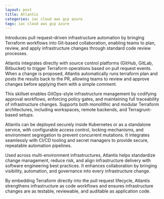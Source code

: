 ```yaml
---
layout: post
title: Atlantis
categories: iac cloud aws gcp azure
tags: iac cloud aws gcp azure
---
```


Introduces pull request–driven infrastructure automation by bringing Terraform workflows into Git-based collaboration, enabling teams to plan, review, and apply infrastructure changes through standard code review processes.

<!--more-->

Atlantis integrates directly with source control platforms (GitHub, GitLab, Bitbucket) to trigger Terraform operations based on pull request events. When a change is proposed, Atlantis automatically runs terraform plan and posts the results back to the PR, allowing teams to review and approve changes before applying them with a simple comment.

This skillset enables GitOps-style infrastructure management by codifying approval workflows, enforcing policy gates, and maintaining full traceability of infrastructure changes. Supports both monolithic and modular Terraform architectures, including workspaces, remote backends, and Terragrunt-based setups.

Atlantis can be deployed securely inside Kubernetes or as a standalone service, with configurable access control, locking mechanisms, and environment segregation to prevent concurrent mutations. It integrates seamlessly with CI/CD tooling and secret managers to provide secure, repeatable automation pipelines.

Used across multi-environment infrastructures, Atlantis helps standardize change management, reduce risk, and align infrastructure delivery with software engineering best practices. It enhances collaboration by bringing visibility, automation, and governance into every infrastructure change.

By embedding Terraform directly into the pull request lifecycle, Atlantis strengthens infrastructure as code workflows and ensures infrastructure changes are as testable, reviewable, and auditable as application code.